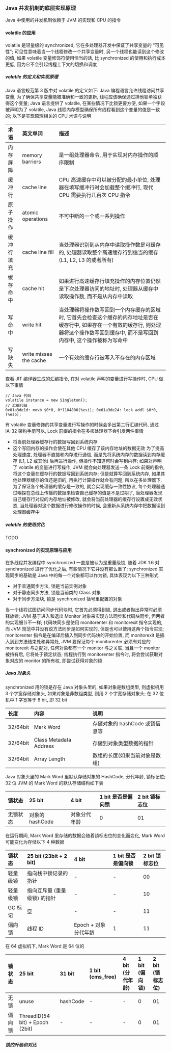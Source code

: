 ### Java 并发机制的底层实现原理
Java 中使用的并发机制依赖于 JVM 的实现和 CPU 的指令

#### volatile 的应用
volatile 是轻量级的 synchronized, 它在多处理器开发中保证了共享变量的 "可见性"; 可见性意味着当一个线程修改一个共享变量时, 另一个线程也能读到这个修改的值, 如果 volatile 变量修饰符使用恰当的话, 比 synchronized 的使用和执行成本更低, 因为它不会引起线程上下文的切换和调度

##### volatile 的定义和实现原理
Java 语言规范第 3 版中对 volatile 的定义如下: Java 编程语言允许线程访问共享变量, 为了确保共享变量能被准确和一致的更新, 线程应该确保通过排他锁单独获得这个变量; Java 语言提供了 volatile, 在某些情况下比锁更要方便, 如果一个字段被声明为了 volatile, Java 线程内存模型确保所有线程看到这个变量的值是一致的; 以下是实现原理相关的 CPU 术语与说明

| 术语 | 英文单词 | 描述 |
| :------------- | :------------- | :------------- |
| 内存屏障 | memory barriers | 是一组处理器命令, 用于实现对内存操作的顺序限制 |
| 缓冲行 | cache line | CPU 高速缓存中可以被分配的最小单位, 处理器在填写缓冲行时会加载整个缓冲行, 现代 CPU 需要执行几百次 CPU 指令 |
| 原子操作 | atomic operations | 不可中断的一个或一系列操作 |
| 缓冲行填充 | cache line fill | 当处理器识别到从内存中读取操作数是可缓存的, 处理器读取整个高速缓存行到适当的缓存 (L1, L2, L3 的或者所有) |
| 缓存命中 | cache hit | 如果进行高速缓存行填充操作的内存位置仍然是下次处理器访问的地址时, 处理器从缓存中读取操作数, 而不是从内存中读取 |
| 写命中 | write hit | 当处理器将操作数写回到一个内存缓存的区域时, 它首先会检查这个缓存的内存地址是否在缓存行中, 如果存在一个有效的缓存行, 则处理器将这个操作数写回到缓存中, 而不是写回到内存中, 这个操作被称为写命中 |
| 写缺失 | write misses the cache | 一个有效的缓存行被写入不存在的内存区域 |

查看 JIT 编译器生成的汇编指令, 在对 volatile 声明的变量进行写操作时, CPU 做以下事情
```
// Java 代码
volatile instance = new Singleton();
// 汇编代码
0x01a3de1d: movb $0*0, 0*1104800(%esi); 0x01a3de24: lock addl $0*0, (%esp);
```
有 volatile 变量修饰的共享变量进行写操作的时候会多出第二行汇编代码, 通过 IA-32 架构手册可以, Lock 前缀的指令在多核处理器下会引发两件事情
- 将当前处理器缓存行的数据写回到系统内存
- 这个写回内存的操作会使在其他 CPU 缓存了该内存地址的数据无效
为了提高处理速度, 处理器不直接和内存进行通信, 而是先将系统内存的数据读到内存缓存 (L1, L2 或其他) 后再进行操作, 但操作不知道何时会写到内存; 如果对声明了 volatile 的变量进行写操作, JVM 就会向处理器发送一条 Lock 前缀的指令, 将这个变量在缓存行的数据写回到系统内存; 但是就算写回到系统内存, 如果其他处理器缓存的值还是旧的, 再执行计算操作就会有问题; 所以在多处理器下, 为了保证各个处理器的缓存是一致的, 就会实现缓存一致性协议, 每个处理器通过嗅探在总线上传播的数据来检查自己缓存的值是不是过期了, 当处理器发现自己缓存行对应的内存地址被修改, 就会将当前处理器的缓存行设置成无效状态, 当处理器对这个数据进行修改操作的时候, 会重新从系统内存中把数据读到处理器缓存中

##### volatile 的使用优化
TODO

#### synchronized 的实现原理与应用
在多线程并发编程中 synchronized 一直是被认为是重量级锁, 随着 JDK 1.6 对 synchronized 进行了优化之后, 有些情况下它并没有那么重了; synchronized 实现同步的基础是 Java 中的每一个对象都可以作为锁, 具体表现为以下三种形式
- 对于普通同步方法, 锁是当前实例对象
- 对于静态同步方法, 锁是当前类的 Class 对象
- 对于同步方法块, 锁是 synchronized 括号里配置的对象

当一个线程试图访问同步代码块时, 它首先必须得到锁, 退出或者抛出异常时必须释放锁; JVM 基于进入和退出 Monitor 对象来实现方法同步和代码块同步, 但两者的实现细节不一样; 代码块同步是使用 monitorenter 和 monitorexit 指令实现的, 而 JVM 规范中并没有说方法同步是如何实现的, 但是也可以使用这两个指令实现; monitorenter 指令是在编译后插入到同步代码块的开始位置, 而 monitorexit 是插入到到方法结束处和异常处, JVM 要保证每个 monitorenter 必须有对应的 monitorexit 与之配对, 任何对象都有一个 monitor 与之关联, 当且一个 monitor 被持有后, 它将处于锁定状态; 线程执行到 monitorenter 指令时, 将会尝试获取对象对应的 monitor 的所有权, 即尝试获得对象的锁

##### Java 对象头
synchronized 用的锁是存在 Java 对象头里的, 如果对象是数组类型, 则虚拟机用 3 个字宽存储对象头, 如果对象是非数组类型, 则用 2 个字宽存储对象头; 在 32 位机中 1 字宽等于 8 bit, 即 32 bit

| 长度 | 内容 | 说明 |
| :------------- | :------------- |:------------- |
| 32/64bit | Mark Word | 存储对象的 hashCode 或锁信息等 |
| 32/64bit | Class Metadata Address | 存储到对象类型数据的指针 |
| 32/64bit | Array Length | 数组的长度(如果当前对象是数组) |

Java 对象头里的 Mark Word 里默认存储对象的 HashCode, 分代年龄, 锁标记位; 32 位 JVM 的 Mark Word 的默认存储结构如下表

| 锁状态 | 25 bit | 4 bit | 1 bit 是否是偏向锁 | 2 bit 锁标志位 |
| :------------- | :------------- |:------------- |:------------- |:------------- |
| 无锁状态 | 对象的 hashCode | 对象分代年龄 | 0 | 01 |

在运行期间, Mark Word 里存储的数据会随着锁标志位的变化而变化, Mark Word 可能变化为存储以下 4 种数据

| 锁状态 | 25 bit (23bit + 2 bit) | 4 bit | 1 bit 是否是偏向锁 | 2 bit 锁标志位 |
| :------------- | :------------- | :------------- | :------------- | :------------- |
| 轻量级锁 | 指向栈中锁记录的指针 |-|-|00|
| 轻量级锁 | 指向互斥量 (重量级锁) 的指针 |-|-|10|
| GC 标记 | 空 |-|-|11|
| 偏向锁 | 线程 ID | Epoch + 对象分代年龄 |1|11|

在 64 虚拟机下, Mark Word 是 64 位的

| 锁状态 | 25 bit | 31 bit | 1 bit (cms_free) | 4 bit (分代年龄) | 1 bit (偏向锁) | 2 bit (锁标志位) |
| :------------- | :------------- |:------------- |:------------- |:------------- |:------------- |:------------- |
| 无锁 | unuse | hashCode | - | - |0 | 01 |
| 偏向锁 | ThreadID(54 bit) + Epoch (2bit) | - | - | - |0 | 01 |

##### 锁的升级和对比
